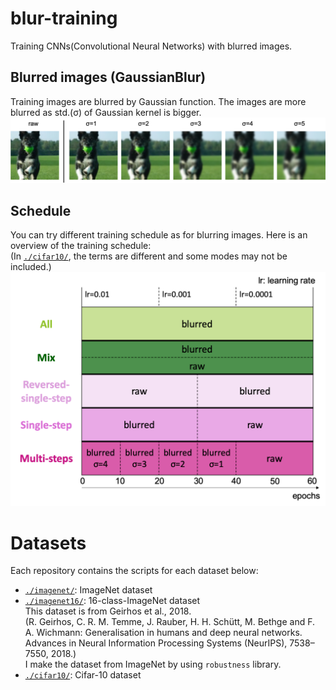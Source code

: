# blur-training
Training CNNs(Convolutional Neural Networks) with blurred images.


## Blurred images (GaussianBlur)
Training images are blurred by Gaussian function. The images are more blurred as std.(σ) of Gaussian kernel is bigger.
![blurred-images](./figures/blurred_images.png)


## Schedule
You can try different training schedule as for blurring images. Here is an overview of the training schedule: <br>
(In [`./cifar10/`][cifar10], the terms are different and some modes may not be included.)
![schedule](./figures/schedule.png)


# Datasets
Each repository contains the scripts for each dataset below:
- [`./imagenet/`][imagenet]: ImageNet dataset
- [`./imagenet16/`][imagenet16]: 16-class-ImageNet dataset <br>
  This dataset is from Geirhos et al., 2018. <br>
  (R. Geirhos, C. R. M. Temme, J. Rauber, H. H. Schütt, M. Bethge and F. A. Wichmann: Generalisation in humans and deep neural networks. Advances in Neural Information Processing Systems (NeurIPS), 7538–7550, 2018.) <br>
  I make the dataset from ImageNet by using `robustness` library.
- [`./cifar10/`][cifar10]: Cifar-10 dataset  


[imagenet]:./imagenet/
[imagenet16]:./imagenet16/
[cifar10]: ./cifar10/
